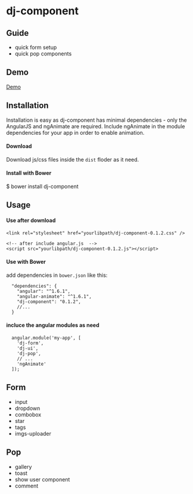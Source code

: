 # dj-component

## Guide

* quick form setup
* quick pop components

## Demo

[Demo](demo/index.html)


## Installation

Installation is easy as dj-component has minimal dependencies - only the AngularJS and ngAnimate are required. Include ngAnimate in the module dependencies for your app in order to enable animation.

#### Download

Download js/css files inside the `dist` floder as it need.


#### Install with Bower
$ bower install dj-component


## Usage

#### Use after download

```
<link rel="stylesheet" href="yourlibpath/dj-component-0.1.2.css" />

<!-- after include angular.js  -->
<script src="yourlibpath/dj-component-0.1.2.js"></script>
```


#### Use with Bower
add dependencies in `bower.json` like this:
```
  "dependencies": {
    "angular": "^1.6.1",
    "angular-animate": "^1.6.1",
    "dj-component": "0.1.2",
    //...
  }
```


#### incluce the angular modules as need

```
  angular.module('my-app', [
    'dj-form',
    'dj-ui',
    'dj-pop',
    // ...
    'ngAnimate'
  ]);
```
## Form

* input
* dropdown
* combobox
* star
* tags
* imgs-uploader

## Pop

* gallery
* toast
* show user component
* comment





